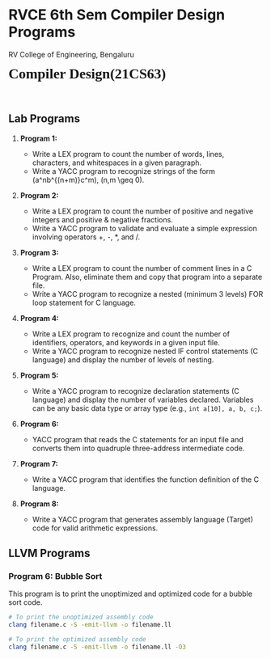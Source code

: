 # RVCE 6th Sem Compiler Design Programs

<p>RV College of Engineering, Bengaluru</p>
<p><strong><span style="font-family: serif; font-size: 28px;">Compiler Design(21CS63)</span></strong></p>


<p><br></p>

## Lab Programs

1. **Program 1:**
   - Write a LEX program to count the number of words, lines, characters, and whitespaces in a given paragraph.
   - Write a YACC program to recognize strings of the form \(a^nb^{(n+m)}c^m\), \(n,m \geq 0\).

2. **Program 2:**
   - Write a LEX program to count the number of positive and negative integers and positive & negative fractions.
   - Write a YACC program to validate and evaluate a simple expression involving operators +, -, *, and /.

3. **Program 3:**
   - Write a LEX program to count the number of comment lines in a C Program. Also, eliminate them and copy that program into a separate file.
   - Write a YACC program to recognize a nested (minimum 3 levels) FOR loop statement for C language.

4. **Program 4:**
   - Write a LEX program to recognize and count the number of identifiers, operators, and keywords in a given input file.
   - Write a YACC program to recognize nested IF control statements (C language) and display the number of levels of nesting.

5. **Program 5:**
   - Write a YACC program to recognize declaration statements (C language) and display the number of variables declared. Variables can be any basic data type or array type (e.g., `int a[10], a, b, c;`).

6. **Program 6:**
   - YACC program that reads the C statements for an input file and converts them into quadruple three-address intermediate code.

7. **Program 7:**
   - Write a YACC program that identifies the function definition of the C language.

8. **Program 8:**
   - Write a YACC program that generates assembly language (Target) code for valid arithmetic expressions.

## LLVM Programs

### Program 6: Bubble Sort

This program is to print the unoptimized and optimized code for a bubble sort code.

```bash
# To print the unoptimized assembly code
clang filename.c -S -emit-llvm -o filename.ll

# To print the optimized assembly code
clang filename.c -S -emit-llvm -o filename.ll -O3
